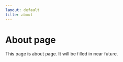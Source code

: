 ```yaml
---
layout: default
title: about
---
```


# About page

This page is about page.
It will be filled in near future.
